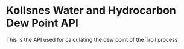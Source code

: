 # Kollsnes Water and Hydrocarbon Dew Point API
This is the API used for calculating the dew point of the Troll process


